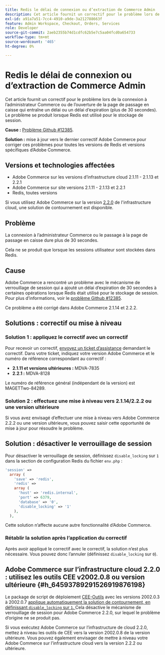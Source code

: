 ```yaml
---
title: Redis le délai de connexion ou d’extraction de Commerce Admin
description: Cet article fournit un correctif pour le problème lors de la connexion à l’administrateur Commerce ou de l’ouverture de la page de passage en caisse qui entraîne un délai ou un délai d’expiration (plus de 30 secondes). Le problème se produit lorsque Redis est utilisé pour le stockage de session.
exl-id: a91a7a51-7cc4-4910-a9de-3a212788663f
feature: Admin Workspace, Checkout, Orders, Services
role: Developer
source-git-commit: 2aeb2355b74d1cdfc62b5e7c5aa04fcd0a654733
workflow-type: tm+mt
source-wordcount: '465'
ht-degree: 0%

---
```


# Redis le délai de connexion ou d’extraction de Commerce Admin

Cet article fournit un correctif pour le problème lors de la connexion à l’administrateur Commerce ou de l’ouverture de la page de passage en caisse qui entraîne un délai ou un délai d’expiration (plus de 30 secondes). Le problème se produit lorsque Redis est utilisé pour le stockage de session.

**Cause :**   [Problème Github \#12385](https://github.com/magento/magento2/issues/12385).

**Solution :** mise à jour vers le dernier correctif Adobe Commerce pour corriger ces problèmes pour toutes les versions de Redis et versions spécifiques d’Adobe Commerce.

## Versions et technologies affectées

* Adobe Commerce sur les versions d’infrastructure cloud 2.1.11 - 2.1.13 et 2.2.1
* Adobe Commerce sur site versions 2.1.11 - 2.1.13 et 2.2.1
* Redis, toutes versions

Si vous utilisez Adobe Commerce sur la version [2.2.0](#h_64593789291526919876198) de l&#39;infrastructure cloud, une solution de contournement est disponible.

## Problème

La connexion à l’administrateur Commerce ou le passage à la page de passage en caisse dure plus de 30 secondes.

Cela ne se produit que lorsque les sessions utilisateur sont stockées dans Redis.

## Cause

Adobe Commerce a rencontré un problème avec le mécanisme de verrouillage de session qui a ajouté un délai d’expiration de 30 secondes à certaines opérations lorsque Redis était utilisé pour le stockage de session. Pour plus d’informations, voir le [problème Github \#12385](https://github.com/magento/magento2/issues/12385).

Ce problème a été corrigé dans Adobe Commerce 2.1.14 et 2.2.2.

## Solutions : correctif ou mise à niveau

### Solution 1 : appliquez le correctif avec un correctif

Pour recevoir un correctif, [envoyez un ticket d’assistance](/help/help-center-guide/help-center/magento-help-center-user-guide.md#submit-ticket) demandant le correctif. Dans votre ticket, indiquez votre version Adobe Commerce et le numéro de référence correspondant au correctif :

* **2.1.11 et versions ultérieures :** MDVA-7835
* **2.2.1 :** MDVA-8128

Le numéro de référence général (indépendant de la version) est MAGETTwo-84289.

### Solution 2 : effectuez une mise à niveau vers 2.1.14/2.2.2 ou une version ultérieure

Si vous avez envisagé d’effectuer une mise à niveau vers Adobe Commerce 2.2.2 ou une version ultérieure, vous pouvez saisir cette opportunité de mise à jour pour résoudre le problème.

## Solution : désactiver le verrouillage de session

Pour désactiver le verrouillage de session, définissez `disable_locking` sur `1` dans la section de configuration Redis du fichier `env.php` :

```php
'session' =>
  array (
    'save' => 'redis',
    'redis' =>
    array (
      'host' => 'redis.internal',
      'port' => 6379,
      'database' => '0',
      'disable_locking' => '1'
    ),
  ),
```

Cette solution n’affecte aucune autre fonctionnalité d’Adobe Commerce.

### Rétablir la solution après l’application du correctif

Après avoir appliqué le correctif avec le correctif, la solution n’est plus nécessaire. Vous pouvez donc l’annuler (définissez `disable_locking` sur `0`).

## Adobe Commerce sur l’infrastructure cloud 2.2.0 : utilisez les outils CEE v2002.0.8 ou version ultérieure {#h_64593789291526919876198}

Le package de script de déploiement [CEE-Outils](https://experienceleague.adobe.com/en/docs/commerce-cloud-service/user-guide/dev-tools/ece-tools/update-package) avec les versions 2002.0.3 à 2002.0.7 [ applique automatiquement la solution de contournement, en définissant `disable_locking` sur `1`. ](https://experienceleague.adobe.com/docs/commerce-cloud-service/user-guide/dev-tools/ece-tools/update-package.html) Cela désactive le mécanisme de verrouillage de session pour Adobe Commerce 2.2.0, sur lequel le problème d’origine ne se produit pas.

Si vous exécutez Adobe Commerce sur l’infrastructure de cloud 2.2.0, mettez à niveau les outils de CEE vers la version 2002.0.8 de la version ultérieure. Vous pouvez également envisager de mettre à niveau votre Adobe Commerce sur l’infrastructure cloud vers la version 2.2.2 ou ultérieure.

